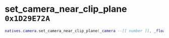 # set_camera_near_clip_plane `0x1D29E72A`

```lua
natives.camera.set_camera_near_clip_plane(_camera --[[ number ]], _floatValue --[[ number ]])
```